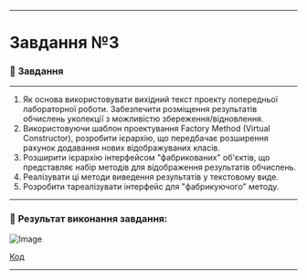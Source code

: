 ___

# Завдання №3 

### :scroll: **Завдання**
___
1. Як основа використовувати вихідний текст проекту попередньої лабораторної роботи. Забезпечити розміщення результатів обчислень уколекції з можливістю збереження/відновлення.
2. Використовуючи шаблон проектування Factory Method (Virtual Constructor), розробити ієрархію, що передбачає розширення рахунок додавання нових відображуваних класів.
3. Розширити ієрархію інтерфейсом "фабрикованих" об'єктів, що представляє набір методів для відображення результатів обчислень.
4. Реалізувати ці методи виведення результатів у текстовому виде.
5. Розробити тареалізувати інтерфейс для "фабрикуючого" методу.
___
### 📍 **Результат виконання завдання:** 
![Image](https://github.com/user-attachments/assets/d2ab6f84-46fa-4660-afdd-ff8ed26c7ceb)

[Код](https://github.com/DmytroLiutyi/Practice-OOP/blob/main/PracticeLiutyi/zavd3/main.java)
___
